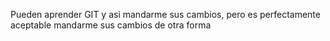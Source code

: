 Pueden aprender GIT y asi mandarme sus cambios, pero es perfectamente aceptable mandarme sus cambios de otra forma
